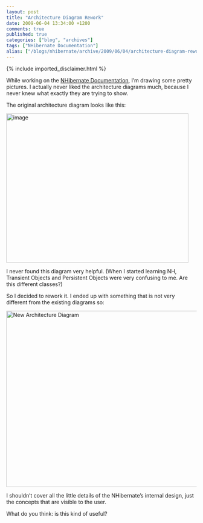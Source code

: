 ```yaml
---
layout: post
title: "Architecture Diagram Rework"
date: 2009-06-04 13:34:00 +1200
comments: true
published: true
categories: ["blog", "archives"]
tags: ["NHibernate Documentation"]
alias: ["/blogs/nhibernate/archive/2009/06/04/architecture-diagram-rework.aspx"]
---
```

<!-- more -->
{% include imported_disclaimer.html %}
<p>While working on the <a title="NHibernate Documentation Structure Proposal" href="/wikis/reference2-0en/nhibernate-documentation-structure-proposal.aspx">NHibernate Documentation</a>, I&rsquo;m drawing some pretty pictures. I actually never liked the architecture diagrams much, because I never knew what exactly they are trying to show.</p>
<p>The original architecture diagram looks like this:</p>
<p><a href="/cfs-file.ashx/__key/CommunityServer.Blogs.Components.WeblogFiles/nhibernate/image_5F00_0CABFF94.png"><img title="image" style="border-top-width: 0px; display: inline; border-left-width: 0px; border-bottom-width: 0px; border-right-width: 0px" alt="image" src="/cfs-file.ashx/__key/CommunityServer.Blogs.Components.WeblogFiles/nhibernate/image_5F00_thumb_5F00_45593A52.png" border="0" width="482" height="394" /></a> </p>
<p>I never found this diagram very helpful. (When I started learning NH, Transient Objects and Persistent Objects were very confusing to me. Are this different classes?)</p>
<p>So I decided to rework it. I ended up with something that is not very different from the existing diagrams so:</p>
<p><a href="/cfs-file.ashx/__key/CommunityServer.Blogs.Components.WeblogFiles/nhibernate/image_5F00_7E067510.png"><img title="image" style="display: inline; border-width: 0px; border: 0;" alt="New Architecture Diagram" src="/cfs-file.ashx/__key/CommunityServer.Blogs.Components.WeblogFiles/nhibernate/image_5F00_thumb_5F00_719AE298.png" border="0" width="591" height="465" /></a> </p>
<p>I shouldn&rsquo;t cover all the little details of the NHibernate&rsquo;s internal design, just the concepts that are visible to the user.</p>
<p>What do you think: is this kind of useful?</p>
